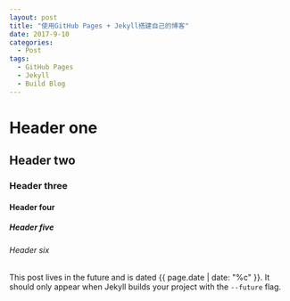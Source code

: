 ```yaml
---
layout: post
title: "使用GitHub Pages + Jekyll搭建自己的博客"
date: 2017-9-10
categories:
  - Post
tags:
  - GitHub Pages
  - Jekyll
  - Build Blog
---
```


# Header one

## Header two

### Header three

#### Header four

##### Header five

###### Header six

This post lives in the future and is dated {{ page.date | date: "%c" }}. It should only appear when Jekyll builds your project with the `--future` flag.